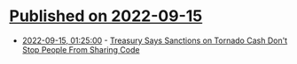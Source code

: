 # [Published on 2022-09-15](index.md)

* [2022-09-15, 01:25:00](https://news.slashdot.org/story/22/09/14/1750234/treasury-says-sanctions-on-tornado-cash-dont-stop-people-from-sharing-code?utm_source=rss1.0mainlinkanon&utm_medium=feed) - [Treasury Says Sanctions on Tornado Cash Don't Stop People From Sharing Code](https://news.slashdot.org/story/22/09/14/1750234/treasury-says-sanctions-on-tornado-cash-dont-stop-people-from-sharing-code?utm_source=rss1.0mainlinkanon&utm_medium=feed)
